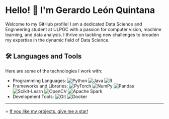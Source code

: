 # Hello! 👋 I'm Gerardo León Quintana

Welcome to my GitHub profile! I am a dedicated Data Science and Engineering student at ULPGC with a passion for computer vision, machine learning, and data analysis. I thrive on tackling new challenges to broaden my expertise in the dynamic field of Data Science.

## 🛠️ Languages and Tools

Here are some of the technologies I work with:

- Programming Languages: ![Python](https://img.shields.io/badge/-Python-3776AB?style=flat&logo=python&logoColor=white) ![Java](https://img.shields.io/badge/-Java-007396?style=flat&logo=java&logoColor=white) ![R](https://img.shields.io/badge/-R-276DC3?style=flat&logo=r&logoColor=white)
- Frameworks and Libraries: ![PyTorch](https://img.shields.io/badge/-PyTorch-EE4C2C?style=flat&logo=pytorch&logoColor=white) ![NumPy](https://img.shields.io/badge/-NumPy-013243?style=flat&logo=numpy&logoColor=white) ![Pandas](https://img.shields.io/badge/-Pandas-150458?style=flat&logo=pandas&logoColor=white) ![Scikit-Learn](https://img.shields.io/badge/-Scikit--Learn-F7931E?style=flat&logo=scikit-learn&logoColor=white) ![OpenCV](https://img.shields.io/badge/-OpenCV-5C3EE8?style=flat&logo=opencv&logoColor=white) ![Apache Spark](https://img.shields.io/badge/-Apache%20Spark-E25A1C?style=flat&logo=apachespark&logoColor=white)
- Development Tools: ![Git](https://img.shields.io/badge/-Git-F05032?style=flat&logo=git&logoColor=white) ![Docker](https://img.shields.io/badge/-Docker-2496ED?style=flat&logo=docker&logoColor=white)

---

⭐️ [If you like my projects, give me a star!](https://github.com/geralq)

